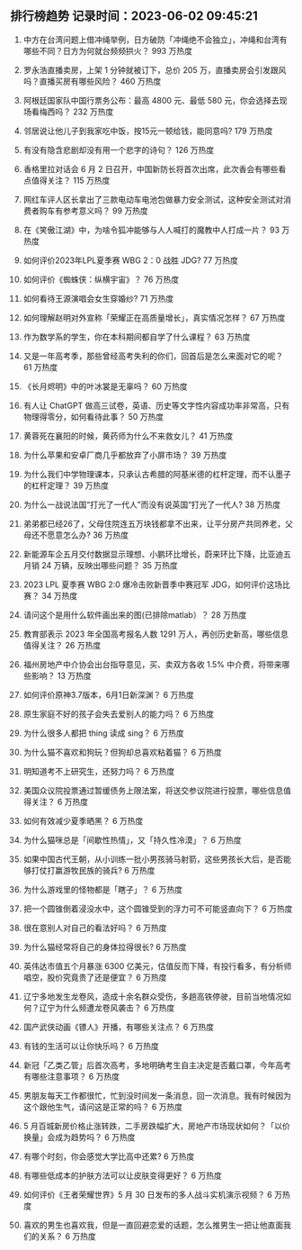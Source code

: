 
## 排行榜趋势 记录时间：2023-06-02 09:45:21
  
  1. 中方在台湾问题上借冲绳举例，日方破防「冲绳绝不会独立」，冲绳和台湾有哪些不同？日方为何就台频频拱火？ 993 万热度
    
  2. 罗永浩直播卖房，上架 1 分钟就被订下，总价 205 万，直播卖房会引发跟风吗？直播买房有哪些风险？ 460 万热度
    
  3. 阿根廷国家队中国行票务公布：最高 4800 元、最低 580 元，你会选择去现场看梅西吗？ 232 万热度
    
  4. 邻居说让他儿子到我家吃中饭，按15元一顿给钱，能同意吗? 179 万热度
    
  5. 有没有隐含悲剧却没有用一个悲字的诗句？ 126 万热度
    
  6. 香格里拉对话会 6 月 2 日召开，中国新防长将首次出席，此次香会有哪些看点值得关注？ 115 万热度
    
  7. 网红车评人区长拿出了三款电动车电池包做暴力安全测试，这种安全测试对消费者购车有参考意义吗？ 99 万热度
    
  8. 在《笑傲江湖》中，为啥令狐冲能够与人人喊打的魔教中人打成一片？ 93 万热度
    
  9. 如何评价2023年LPL夏季赛 WBG 2：0 战胜 JDG? 77 万热度
    
  10. 如何评价《蜘蛛侠：纵横宇宙》？ 76 万热度
    
  11. 如何看待王源演唱会女生穿婚纱? 71 万热度
    
  12. 如何理解赵明对外宣称「荣耀正在高质量增长」，真实情况怎样？ 67 万热度
    
  13. 作为数学系的学生，你在本科期间都自学了什么课程？ 63 万热度
    
  14. 又是一年高考季，那些曾经高考失利的你们，回首后是怎么来面对它的呢？ 61 万热度
    
  15. 《长月烬明》中的叶冰裳是无辜吗？ 60 万热度
    
  16. 有人让 ChatGPT 做高三试卷，英语、历史等文字性内容成功率非常高，只有物理得零分，如何看待此事？ 50 万热度
    
  17. 黄蓉死在襄阳的时候，黄药师为什么不来救女儿？ 41 万热度
    
  18. 为什么苹果和安卓厂商几乎都放弃了小屏市场？ 39 万热度
    
  19. 为什么我们中学物理课本，只承认古希腊的阿基米德的杠杆定理，而不认墨子的杠杆定理？ 39 万热度
    
  20. 为什么一战说法国“打光了一代人”而没有说英国“打光了一代人? 38 万热度
    
  21. 弟弟都已经26了，父母住院连五万块钱都拿不出来，让平分房产共同养老，父母还不愿意怎么办? 36 万热度
    
  22. 新能源车企五月交付数据显示理想、小鹏环比增长，蔚来环比下降，比亚迪五月销 24 万辆，反映出哪些问题？ 35 万热度
    
  23. 2023 LPL 夏季赛 WBG 2:0 爆冷击败新晋季中赛冠军 JDG，如何评价这场比赛？ 34 万热度
    
  24. 请问这个是用什么软件画出来的图(已排除matlab）？ 28 万热度
    
  25. 教育部表示 2023 年全国高考报名人数 1291 万人，再创历史新高，哪些信息值得关注？ 26 万热度
    
  26. 福州房地产中介协会出台指导意见，买、卖双方各收 1.5% 中介费，将带来哪些影响？ 13 万热度
    
  27. 如何评价原神3.7版本，6月1日新深渊？ 6 万热度
    
  28. 原生家庭不好的孩子会失去爱别人的能力吗？ 6 万热度
    
  29. 为什么很多人都把 thing 读成 sing？ 6 万热度
    
  30. 为什么猫不喜欢和狗玩？但狗却总喜欢粘着猫？ 6 万热度
    
  31. 明知道考不上研究生，还努力吗？ 6 万热度
    
  32. 美国众议院投票通过暂缓债务上限法案，将送交参议院进行投票，哪些信息值得关注？ 6 万热度
    
  33. 如何有效减少夏季晒黑？ 6 万热度
    
  34. 为什么猫咪总是「间歇性热情」，又「持久性冷漠」？ 6 万热度
    
  35. 如果中国古代王朝，从小训练一批小男孩骑马射箭，这些男孩长大后，是否能够打仗打赢游牧民族的骑兵? 6 万热度
    
  36. 为什么游戏里的怪物都是「瞎子」？ 6 万热度
    
  37. 把一个圆锥倒着浸没水中，这个圆锥受到的浮力可不可能竖直向下？ 6 万热度
    
  38. 很在意别人对自己的看法好吗？ 6 万热度
    
  39. 为什么猫经常将自己的身体拉得很长? 6 万热度
    
  40. 英伟达市值五个月暴涨 6300 亿美元，估值反而下降，有投行看多，有分析师唱空，股价究竟贵了还是便宜？ 6 万热度
    
  41. 辽宁多地发生龙卷风，造成十余名群众受伤，多趟高铁停驶，目前当地情况如何？辽宁为什么频遭龙卷风袭击？ 6 万热度
    
  42. 国产武侠动画《镖人》开播，有哪些关注点？ 6 万热度
    
  43. 有钱的生活可以让你快乐吗？ 6 万热度
    
  44. 新冠「乙类乙管」后首次高考，多地明确考生自主决定是否戴口罩，今年高考有哪些注意事项？ 6 万热度
    
  45. 男朋友每天工作都很忙，忙到没时间发一条消息，回一次消息。我有时候因为这个跟他生气，请问这是正常的吗？ 6 万热度
    
  46. 5 月百城新房价格止涨转跌，二手房跌幅扩大，房地产市场现状如何？「以价换量」会成为趋势吗？ 6 万热度
    
  47. 有哪个时刻，你会感觉大学比高中还累? 6 万热度
    
  48. 有哪些低成本的护肤方法可以让皮肤变得更好？ 6 万热度
    
  49. 如何评价《王者荣耀世界》5 月 30 日发布的多人战斗实机演示视频？ 6 万热度
    
  50. 喜欢的男生也喜欢我，但是一直回避恋爱的话题，怎么推男生一把让他直面我们的关系？ 6 万热度
    